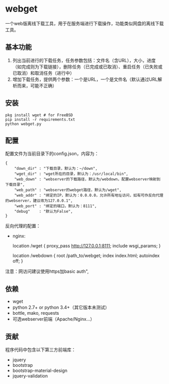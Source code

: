 # webget

一个web版离线下载工具，用于在服务端进行下载操作，功能类似网盘的离线下载工具。

## 基本功能

1. 列出当前进行的下载任务，任务参数包括：文件名（含URL），大小，进度（如完成则为下载链接），删除任务（已完成或已取消）、重启任务（已失败或已取消）和取消任务（进行中）
1. 增加下载任务，提供两个参数：一个是URL，一个是文件名（默认通过URL解析而来，可能不正确）

## 安装

    pkg install wget # for FreeBSD
    pip install -r requirements.txt
    python webget.py

## 配置

配置文件为当前目录下的config.json，内容为：

    {
        "down_dir" : "下载目录，默认为：~/down",
        "wget_dir" : "wget所在的目录，默认为：/usr/local/bin",
        "web_down" : "webserver的下载路径，默认为/webdown，配置webserver映射到下载目录",
        "web_path" : "webserver的webget路径，默认为/wget",
        "web_addr" : "绑定的IP，默认为：0.0.0.0，允许所有地址访问，如有可作反向代理的webserver，建议改为127.0.0.1",
        "web_port" : "绑定的端口，默认为：8111",
        "debug"    : "默认为False",
    }

反向代理的配置：

* nginx:

    location /wget {
        proxy_pass http://127.0.0.1:8111;
        include        wsgi_params;
    }

    location /webdown {
        root /path_to/webget;
        index index.html;
        autoindex off;
    }

注意：网访问建议使用https加basic auth",

## 依赖

* wget
* python 2.7+ or python 3.4+（其它版本未测试）
* bottle, mako, requests
* 可选webserver前端（Apache/Nginx...）

## 贡献

程序代码中包含以下第三方前端库：

* jquery
* bootstrap
* bootstrap-material-design
* jquery-validation

